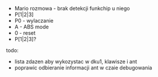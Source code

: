 - Mario rozmowa - brak detekcji funkchip u niego
- P[1|2|3]
- P0 - wylaczanie
- A - ABS mode
- 0 - reset
- P[1|2|3]?




todo:
- lista zdazen aby wykozystac w dku1, klawisze i ant
- poprawic odbieranie informacji ant w czaie debugowania
